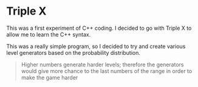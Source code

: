 # Triple X

This was a first experiment of C++ coding.
I decided to go with Triple X to allow me to learn the C++ syntax.

This was a really simple program, so I decided to try and create various level generators based on the probability distribution.
  >Higher numbers generate harder levels; therefore the generators would give more chance to the last numbers of the range in order to make the game harder
